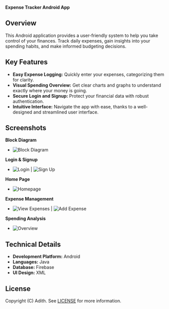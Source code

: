 **Expense Tracker Android App**

## Overview

This Android application provides a user-friendly system to help you take control of your finances. Track daily expenses, gain insights into your spending habits, and make informed budgeting decisions.

## Key Features

* **Easy Expense Logging:** Quickly enter your expenses, categorizing them for clarity.
* **Visual Spending Overview:** Get clear charts and graphs to understand exactly where your money is going.
* **Secure Login and Signup:** Protect your financial data with robust authentication.
* **Intuitive Interface:** Navigate the app with ease, thanks to a well-designed and streamlined user interface.

## Screenshots

**Block Diagram**
* ![Block Diagram](images/blockDiagram.png)

**Login & Signup**
* ![Login](images/login.jpg) | ![Sign Up](images/signup.jpg) 

**Home Page**
* ![Homepage](images/homepage.jpg)

**Expense Management**
* ![View Expenses](images/viewExpenses.jpg) | ![Add Expense](images/addExpense.jpg)

**Spending Analysis**
* ![Overview](images/overview.jpg) 

## Technical Details
* **Development Platform:** Android 
* **Languages:** Java
* **Database:** Firebase
* **UI Design:**  XML

## License
Copyright (C) Adith. See [LICENSE](/LICENSE) for more information.